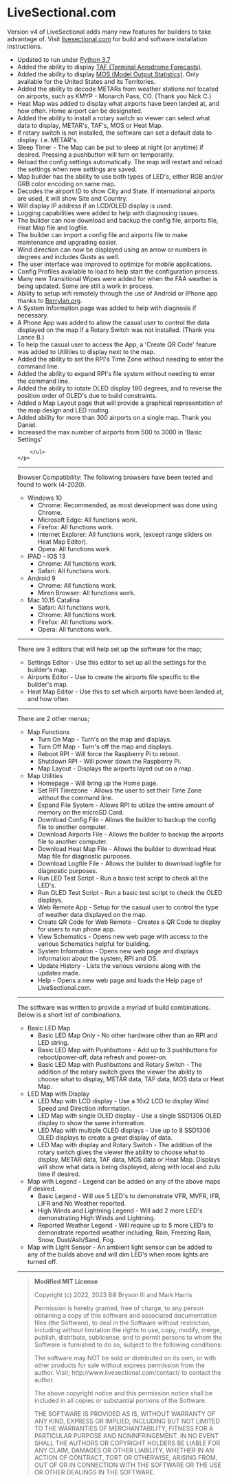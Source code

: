 # LiveSectional.com

<head>
    <link rel="stylesheet" href='/static/style-v4.css' />
</head>
<body>
     <p class="lead">
        Version v4 of LiveSectional adds many new features for builders to take advantage of. Visit <a class="text-danger" href="http://livesectional.com" target="_blank">livesectional.com</a> for build and software installation instructions.
        <ul>
          <li>Updated to run under <a class="text-danger" href="https://docs.python.org/3/howto/pyporting.html" target="_blank">Python 3.7</a>
          <li>Added the ability to display <a class="text-danger" href="https://aviationweather.gov/taf/decoder" target="_blank">TAF (Terminal Aerodrome Forecasts)</a>.
          <li>Added the ability to display <a class="text-danger" href="https://www.weather.gov/mdl/mos_home" target="_blank">MOS (Model Output Statistics)</a>. Only available for the United States and its Territories.
          <li>Added the ability to decode METARs from weather stations not located on airports, such as KMYP - 	Monarch Pass, CO. (Thank you Nick C.)
          <li>Heat Map was added to display what airports have been landed at, and how often. Home airport can be designated.
	     <li>Added the ability to install a rotary switch so viewer can select what data to display, METAR's, TAF's, MOS or Heat Map.
          <li>If rotary switch is not installed, the software can set a default data to display. i.e. METAR's.
          <li>Sleep Timer - The Map can be put to sleep at night (or anytime) if desired. Pressing a pushbutton will turn on temporarily.
          <li>Reload the config settings automatically. The map will restart and reload the settings when new settings are saved.
          <li>Map builder has the ability to use both types of LED's, either RGB and/or GRB color encoding on same map.
          <li>Decodes the airport ID to show City and State. If international airports are used, it will show Site and Country. 
          <li>Will display IP address if an LCD/OLED display is used.
	     <li>Logging capabilities were added to help with diagnosing issues.
          <li>The builder can now download and backup the config file, airports file, Heat Map file and logfile.
          <li>The builder can import a config file and airports file to make maintenance and upgrading easier.
          <li>Wind direction can now be displayed using an arrow or numbers in degrees and includes Gusts as well.
          <li>The user interface was improved to optimize for mobile applications.
          <li>Config Profiles available to load to help start the configuration process.
          <li>Many new Transitional Wipes were added for when the FAA weather is being updated. Some are still a work in process.
          <li>Ability to setup wifi remotely through the use of Android or IPhone app thanks to  <a class="text-danger" href="http://berrylan.org" target="_blank">Berrylan.org</a>.
          <li>A System Information page was added to help with diagnosis if necessary. 
          <li>A Phone App was added to allow the casual user to control the data displayed on the map if a Rotary Switch was not installed. (Thank you Lance B.)
          <li>To help the casual user to access the App, a 'Create QR Code' feature was added to Utilities to display next to the map.
          <li>Added the ability to set the RPI's Time Zone without needing to enter the command line.
          <li>Added the ability to expand RPI's file system without needing to enter the command line.
          <li>Added the ability to rotate OLED display 180 degrees, and to reverse the position order of OLED's due to build constraints.
          <li>Added a Map Layout page that will provide a graphical representation of the map design and LED routing.
          <li>Added ability for more than 300 airports on a single map. Thank you Daniel.
          <li>Increased the max number of airports from 500 to 3000 in 'Basic Settings'

        </ul>
    </p>
  <hr>
    <p class="lead">
        Browser Compatibility: The following browsers have been tested and found to work (4-2020).        
        <ul>
          <li>Windows 10
          <ul>
            <li>Chrome: Recommended, as most development was done using Chrome.
            <li>Microsoft Edge: All functions work.
            <li>Firefox: All functions work.
            <li>Internet Explorer: All functions work, (except range sliders on Heat Map Editor).   
            <li>Opera: All functions work.
          </ul>
          <li>IPAD - IOS 13
          <ul>
            <li>Chrome: All functions work.
            <li>Safari: All functions work.
          </ul>
          <li>Android 9
          <ul>
            <li>Chrome: All functions work.
            <li>Miren Browser: All functions work.    
          </ul>
          <li>Mac 10.15 Catalina
          <ul>
            <li>Safari: All functions work.
            <li>Chrome: All functions work.
            <li>Firefox: All functions work.
            <li>Opera: All functions work.
          </ul>
        </ul>
    </p>
  <hr>
    <p class="lead">
	There are 3 editors that will help set up the software for the map;
	<ul>
	  <li>Settings Editor - Use this editor to set up all the settings for the builder's map.
	  <li>Airports Editor - Use to create the airports file specific to the builder's map.
	  <li>Heat Map Editor - Use this to set which airports have been landed at, and how often.
	</ul>
    </p>
  <hr>
    <p class="lead">
        There are 2 other menus;
        <ul>
          <li>Map Functions
	  <ul>
	     <li>Turn On Map - Turn's on the map and displays.
	     <li>Turn Off Map - Turn's off the map and displays.
	     <li>Reboot RPI - Will force the Raspberry Pi to reboot.
	     <li>Shutdown RPI - Will power down the Raspberry Pi.
	     <li>Map Layout - Displays the airports layed out on a map.
             </ul>
          <li>Map Utilities
          <ul>
             <li>Homepage - Will bring up the Home page.
             <li>Set RPI Timezone - Allows the user to set their Time Zone without the command line.
             <li>Expand File System - Allows RPI to utilize the entire amount of memory on the microSD Card.
             <li>Download Config File - Allows the builder to backup the config file to another computer.         
             <li>Download Airports File - Allows the builder to backup the airports file to another computer.
             <li>Download Heat Map File - Allows the builder to download Heat Map file for diagnostic purposes.
             <li>Download Logfile File - Allows the builder to download logfile for diagnostic purposes.                  
             <li>Run LED Test Script - Run a basic test script to check all the LED's.
             <li>Run OLED Test Script - Run a basic test script to check the OLED displays.
             <li>Web Remote App - Setup for the casual user to control the type of weather data displayed on the map.
             <li>Create QR Code for Web Remote - Creates a QR Code to display for users to run phone app.
             <li>View Schematics - Opens new web page with access to the various Schematics helpful for building.
             <li>System Information - Opens new web page and displays information about the system, RPI and OS.
             <li>Update History - Lists the various versions along with the updates made.
             <li>Help - Opens a new web page and loads the Help page of LiveSectional.com.
            </ul>
        </ul>
    </p>
  <hr>
    <p class="lead">
        The software was written to provide a myriad of build combinations. Below is a short list of combinations.
        <ul>
	  <li>Basic LED Map
	     <ul>
              <li>Basic LED Map Only - No other hardware other than an RPI and LED string.
              <li>Basic LED Map with Pushbuttons - Add up to 3 pushbuttons for reboot/power-off, data refresh and power-on.
              <li>Basic LED Map with Pushbuttons and Rotary Switch - The addition of the rotary switch gives the viewer the 
	          ability to choose what to display, METAR data, TAF data, MOS data or Heat Map.
	     </ul>
	  <li>LED Map with Display 
             <ul>
              <li>LED Map with LCD display - Use a 16x2 LCD to display Wind Speed and Direction information.
	      <li>LED Map with single OLED display - Use a single SSD1306 OLED display to show the same information.
              <li>LED Map with multiple OLED displays - Use up to 8 SSD1306 OLED displays to create a great display of data.
              <li>LED Map with display and Rotary Switch - The addition of the rotary switch gives the viewer the
                  ability to choose what to display, METAR data, TAF data, MOS data or Heat Map. Displays will show what data 
		  is being displayed, along with local and zulu time if desired.
	     </ul>
	  <li>Map with Legend - Legend can be added on any of the above maps if desired.
	     <ul>
              <li>Basic Legend - Will use 5 LED's to demonstrate VFR, MVFR, IFR, LIFR and No Weather reported.	
	      <li>High Winds and Lightning Legend - Will add 2 more LED's demonstrating High Winds and Lightning.
	      <li>Reported Weather Legend - Will require up to 5 more LED's to demonstrate reported weather including;
		  Rain, Freezing Rain, Snow, Dust/Ash/Sand, Fog.
	     </ul>
	  <li>Map with Light Sensor - An ambient light sensor can be added to any of the builds above and will 
              dim LED's when room lights are turned off.        
        </ul>
    </p>
 
  <hr>

  <blockquote class="blockquote">
  <p><b>Modified MIT License</b></p>

  <p>Copyright (c) 2022, 2023 Bill Bryson III and Mark Harris</p>

  <p>Permission is hereby granted, free of charge, to any person obtaining a copy
     of this software and associated documentation files (the Software), to deal
     in the Software without restriction, including without limitation the rights
     to use, copy, modify, merge, publish, distribute, sublicense, and to permit
     persons to whom the Software is furnished to do so, subject to the following conditions:</p>

  <p>The software may NOT be sold or distributed on its own, or with other products
     for sale without express permission from the author.
     Visit; http://www.livesectional.com/contact/ to contact the author.</p>

  <p>The above copyright notice and this permission notice shall be included in all
     copies or substantial portions of the Software.</p>

  <p>THE SOFTWARE IS PROVIDED AS IS, WITHOUT WARRANTY OF ANY KIND, EXPRESS OR
     IMPLIED, INCLUDING BUT NOT LIMITED TO THE WARRANTIES OF MERCHANTABILITY,
     FITNESS FOR A PARTICULAR PURPOSE AND NONINFRINGEMENT. IN NO EVENT SHALL THE
     AUTHORS OR COPYRIGHT HOLDERS BE LIABLE FOR ANY CLAIM, DAMAGES OR OTHER
     LIABILITY, WHETHER IN AN ACTION OF CONTRACT, TORT OR OTHERWISE, ARISING FROM,
     OUT OF OR IN CONNECTION WITH THE SOFTWARE OR THE USE OR OTHER DEALINGS IN THE
     SOFTWARE.</p>
  </blockquote>
</div>
</section>
</div>
</body>
